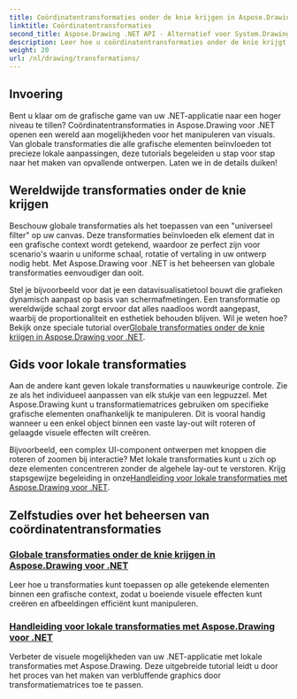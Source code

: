 ```yaml
---
title: Coördinatentransformaties onder de knie krijgen in Aspose.Drawing voor .NET
linktitle: Coördinatentransformaties
second_title: Aspose.Drawing .NET API - Alternatief voor System.Drawing.Common
description: Leer hoe u coördinatentransformaties onder de knie krijgt met Aspose.Drawing voor .NET. Ontdek hoe u globale en lokale transformaties implementeert voor visuele excellentie.
weight: 20
url: /nl/drawing/transformations/
---
```

## Invoering

Bent u klaar om de grafische game van uw .NET-applicatie naar een hoger niveau te tillen? Coördinatentransformaties in Aspose.Drawing voor .NET openen een wereld aan mogelijkheden voor het manipuleren van visuals. Van globale transformaties die alle grafische elementen beïnvloeden tot precieze lokale aanpassingen, deze tutorials begeleiden u stap voor stap naar het maken van opvallende ontwerpen. Laten we in de details duiken!

## Wereldwijde transformaties onder de knie krijgen

Beschouw globale transformaties als het toepassen van een "universeel filter" op uw canvas. Deze transformaties beïnvloeden elk element dat in een grafische context wordt getekend, waardoor ze perfect zijn voor scenario's waarin u uniforme schaal, rotatie of vertaling in uw ontwerp nodig hebt. Met Aspose.Drawing voor .NET is het beheersen van globale transformaties eenvoudiger dan ooit.

Stel je bijvoorbeeld voor dat je een datavisualisatietool bouwt die grafieken dynamisch aanpast op basis van schermafmetingen. Een transformatie op wereldwijde schaal zorgt ervoor dat alles naadloos wordt aangepast, waarbij de proportionaliteit en esthetiek behouden blijven. Wil je weten hoe? Bekijk onze speciale tutorial over[Globale transformaties onder de knie krijgen in Aspose.Drawing voor .NET](./mastering-global-transformations/).

## Gids voor lokale transformaties

Aan de andere kant geven lokale transformaties u nauwkeurige controle. Zie ze als het individueel aanpassen van elk stukje van een legpuzzel. Met Aspose.Drawing kunt u transformatiematrices gebruiken om specifieke grafische elementen onafhankelijk te manipuleren. Dit is vooral handig wanneer u een enkel object binnen een vaste lay-out wilt roteren of gelaagde visuele effecten wilt creëren.

 Bijvoorbeeld, een complex UI-component ontwerpen met knoppen die roteren of zoomen bij interactie? Met lokale transformaties kunt u zich op deze elementen concentreren zonder de algehele lay-out te verstoren. Krijg stapsgewijze begeleiding in onze[Handleiding voor lokale transformaties met Aspose.Drawing voor .NET](./guide-to-local-transformation/).

## Zelfstudies over het beheersen van coördinatentransformaties
### [Globale transformaties onder de knie krijgen in Aspose.Drawing voor .NET](./mastering-global-transformations/)
Leer hoe u transformaties kunt toepassen op alle getekende elementen binnen een grafische context, zodat u boeiende visuele effecten kunt creëren en afbeeldingen efficiënt kunt manipuleren.
### [Handleiding voor lokale transformaties met Aspose.Drawing voor .NET](./guide-to-local-transformation/)
Verbeter de visuele mogelijkheden van uw .NET-applicatie met lokale transformaties met Aspose.Drawing. Deze uitgebreide tutorial leidt u door het proces van het maken van verbluffende graphics door transformatiematrices toe te passen.
